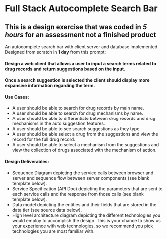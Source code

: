 # Full Stack Autocomplete Search Bar

## This is a design exercise that was coded in *5 hours* for an assessment not a finished product

An autocomplete search bar with client server and database implemented. Designed from scratch in **1 day** from this prompt:


#### Design a web client that allows a user to input a search terms related to drug records and return suggestions based on the input.
#### Once a search suggestion is selected the client should display more expansive information regarding the term.

#### Use Cases:
* A user should be able to search for drug records by main name.
* A user should be able to search for drug mechanisms by name.
* A user should be able to differentiate between drug records and drug mechanisms in the auto suggestion features.
* A user should be able to see search suggestions as they type.
* A user should be able select a drug from the suggestions and view the record for the full drug record.
* A user should be able to select a mechanism from the suggestions and view the collection of drugs associated with the mechanism of action.

#### Design Deliverables:
* Sequence Diagram depicting the service calls between browser and server and sequence flow between server components (see blank template below).
* Service Specification (API Doc) depicting the parameters that are sent to each service calls and the response from those calls (see blank template below).
* Data model depicting the entities and their fields that are stored in the data tier (see source data below).
* High level architecture diagram depicting the different technologies you would employ to accomplish the design. This is your chance to show us your experience with web technologies, so we recommend you pick technologies you are most familiar with.
